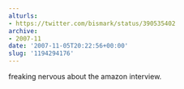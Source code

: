```yaml
---
alturls:
- https://twitter.com/bismark/status/390535402
archive:
- 2007-11
date: '2007-11-05T20:22:56+00:00'
slug: '1194294176'
---
```


freaking nervous about the amazon interview.

